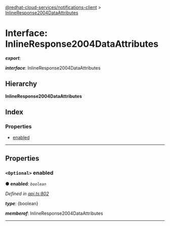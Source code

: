 [@redhat-cloud-services/notifications-client](../README.md) > [InlineResponse2004DataAttributes](../interfaces/inlineresponse2004dataattributes.md)

# Interface: InlineResponse2004DataAttributes

*__export__*: 

*__interface__*: InlineResponse2004DataAttributes

## Hierarchy

**InlineResponse2004DataAttributes**

## Index

### Properties

* [enabled](inlineresponse2004dataattributes.md#enabled)

---

## Properties

<a id="enabled"></a>

### `<Optional>` enabled

**● enabled**: *`boolean`*

*Defined in [api.ts:802](https://github.com/RedHatInsights/javascript-clients/blob/master/packages/hooks/api.ts#L802)*

*__type__*: {boolean}

*__memberof__*: InlineResponse2004DataAttributes

___

